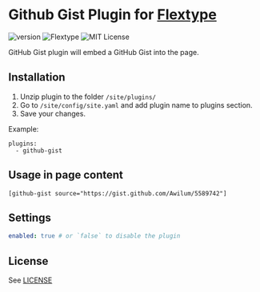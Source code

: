 # Github Gist Plugin for [Flextype](http://flextype.org/)
![version](https://img.shields.io/badge/version-1.0.0-brightgreen.svg?style=flat-square)
![Flextype](https://img.shields.io/badge/Flextype-0.x-green.svg?style=flat-square)
![MIT License](https://img.shields.io/badge/license-MIT-blue.svg?style=flat-square)

GitHub Gist plugin will embed a GitHub Gist into the page.

## Installation
1. Unzip plugin to the folder `/site/plugins/`
2. Go to `/site/config/site.yaml` and add plugin name to plugins section.
3. Save your changes.

Example:
```
plugins:
  - github-gist
```

## Usage in page content

```
[github-gist source="https://gist.github.com/Awilum/5589742"]
```

## Settings

```yaml
enabled: true # or `false` to disable the plugin
```

## License
See [LICENSE](https://github.com/flextype-plugins/github-gist/blob/master/LICENSE)
